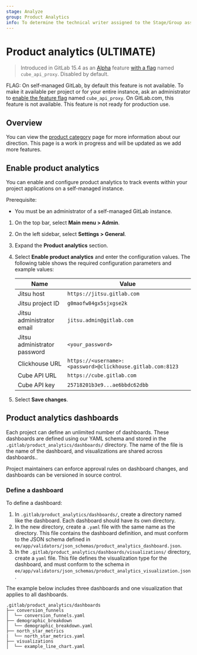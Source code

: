 ```yaml
---
stage: Analyze
group: Product Analytics
info: To determine the technical writer assigned to the Stage/Group associated with this page, see https://about.gitlab.com/handbook/product/ux/technical-writing/#assignments
---
```


# Product analytics **(ULTIMATE)**

> Introduced in GitLab 15.4 as an [Alpha](../../policy/alpha-beta-support.md#alpha-features) feature [with a flag](../../administration/feature_flags.md) named `cube_api_proxy`. Disabled by default.

FLAG:
On self-managed GitLab, by default this feature is not available. To make it available per project or for your entire instance, ask an administrator to [enable the feature flag](../../administration/feature_flags.md) named `cube_api_proxy`.
On GitLab.com, this feature is not available.
This feature is not ready for production use.

## Overview

You can view the [product category](https://about.gitlab.com/direction/analytics/product-analytics/) page for more information about our direction. This page is a work in progress and will be updated as we add more features.

## Enable product analytics

You can enable and configure product analytics to track events
within your project applications on a self-managed instance.

Prerequisite:

- You must be an administrator of a self-managed GitLab instance.

1. On the top bar, select **Main menu > Admin**.
1. On the left sidebar, select **Settings > General**.
1. Expand the **Product analytics** section.
1. Select **Enable product analytics** and enter the configuration values.
   The following table shows the required configuration parameters and example values:

    | Name                         | Value                      |
    |------------------------------|----------------------------|
    | Jitsu host                   | `https://jitsu.gitlab.com` |
    | Jitsu project ID             | `g0maofw84gx5sjxgse2k` |
    | Jitsu administrator email    | `jitsu.admin@gitlab.com` |
    | Jitsu administrator password | `<your_password>` |
    | Clickhouse URL               | `https://<username>:<password>@clickhouse.gitlab.com:8123` |
    | Cube API URL                 | `https://cube.gitlab.com` |
    | Cube API key                 | `25718201b3e9...ae6bbdc62dbb` |

1. Select **Save changes**.

## Product analytics dashboards

Each project can define an unlimited number of dashboards. These dashboards are defined using our YAML schema and stored
in the `.gitlab/product_analytics/dashboards/` directory. The name of the file is the name of the dashboard, and visualizations are shared across dashboards..

Project maintainers can enforce approval rules on dashboard changes, and dashboards can be versioned in source control.

### Define a dashboard

To define a dashboard:

1. In `.gitlab/product_analytics/dashboards/`, create a directory named like the dashboard. Each dashboard should have its own directory.
1. In the new directory, create a `.yaml` file with the same name as the directory. This file contains the dashboard definition, and must conform to the JSON schema defined in `ee/app/validators/json_schemas/product_analytics_dashboard.json`.
1. In the `.gitlab/product_analytics/dashboards/visualizations/` directory, create a `yaml` file. This file defines the visualization type for the dashboard, and must conform to the schema in 
`ee/app/validators/json_schemas/product_analytics_visualization.json`.

The example below includes three dashboards and one visualization that applies to all dashboards.

```plaintext
.gitlab/product_analytics/dashboards
├── conversion_funnels
│  └── conversion_funnels.yaml
├── demographic_breakdown
│  └── demographic_breakdown.yaml
├── north_star_metrics
|  └── north_star_metrics.yaml
├── visualizations
│  └── example_line_chart.yaml
```
